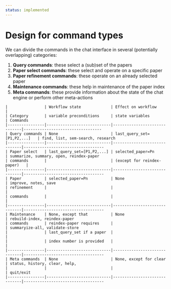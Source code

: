```yaml
---
status: implemented
---
```

# Design for command types
We can divide the commands in the chat interface in several (potentially overlapping) categories:

1. **Query commands**: these select a (sub)set of the papers
2. **Paper select commands**: these select and operate on a specific paper
3. **Paper refinement commands**: these operate on an already selected paper
4. **Maintenance commands**: these help in maintenance of the paper index
5. **Meta commands**: these provide information about the state of the chat engine or perform other meta-actions


```table
|                | Workflow state             | Effect on workflow           |
| Category       | variable preconditions     | state variables              | Commands
|----------------|----------------------------|------------------------------|----------------------------------
| Query commands | None                       | last_query_set=[P1,P2,...]   | find, list, sem-search, research
|----------------|----------------------------|------------------------------|-----------------------------------
| Paper select   | last_query_set=[P1,P2,...] | selected_paper=Pn            | summarize, summary, open, reindex-paper
| commands       |                            | (except for reindex-paper)   |
|----------------|----------------------------|------------------------------|-----------------------------------
| Paper          | selected_paper=Pn          | None                         | improve, notes, save
| refinement     |                            |                              |
| commands       |                            |                              |
|----------------|----------------------------|------------------------------|-----------------------------------
| Maintenance    | None, except that          | None                         | rebuild-index, reindex-paper
| commands       | reindex-paper requires     |                              | summaryize-all, validate-store
|                | last_query_set if a paper  |                              |
|                | index number is provided   |                              |
|----------------|----------------------------|------------------------------|-----------------------------------
| Meta commands  | None                       | None, except for clear       | status, history, clear, help,
|                |                            |                              | quit/exit
|----------------|----------------------------|------------------------------|-----------------------------------
```
